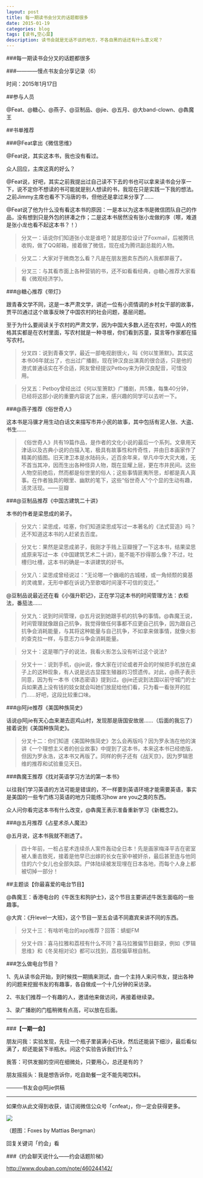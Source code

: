```yaml
---
layout: post
title: 每一期读书会分叉的话题都很多
date: 2015-01-19
categories: blog
tags: [读书,空心菜]
description: 读书会就是无话不谈的地方，不各自黑的话还有什么意义呢？
---
```


###每一期读书会分叉的话题都很多

###————慢点书友会分享记录（6）

时间：2015年1月17日

##参与人员

@Feat、@糖心、@燕子、@豆制品、@jie、@五月、@大band-clown、@犇魔王

##书单推荐

###@Feat拿出《微信思维》

@Feat说，其实这本书，我也没有看过。

众人回应，主席这真的好么？

@Feat说，好吧，其实之前我提出过自己读不下去的书也可以拿来读书会分享一下，说不定你不想读的书可能就是别人想读的书，我现在只是实践一下我的想法。之前Jimmy主席也看不下冯唐的书，但他还是拿过来分享了……

@Feat说了他为什么没有看这本书的原因：一是本以为这本书是微信团队自己的作品，没有想到只是外包的拼凑之作；二是这本书居然没有张小龙做的序（嚓，难道是张小龙也看不起这本书？！）

>分叉一：话说你们知道张小龙是谁吧？就是那位设计了Foxmail，后被腾讯收购，做了QQ邮箱，接着做了微信，现在成为腾讯副总裁的人物。

>分叉二：大家对于微商怎么看？凡是在朋友圈卖东西的人我都屏蔽了。

>分叉三：与其看市面上各种营销的书，还不如看看经典，@糖心推荐大家看看《微观经济学》。

###@糖心推荐《带灯》

跟青春文学不同，这是一本严肃文学，讲述一位有小资情调的乡村女干部的故事，贾平凹通过这个故事反映了中国农村的社会问题，基层问题。

至于为什么要阅读关于农村的严肃文学，因为中国大多数人还在农村，中国人的性格其实都是在农村里面，写农村就是一种寻根，你们看到苏童，莫言等作家都在描写农村。

>分叉四：说到青春文学，最近一部电视剧很火，叫《何以笙箫默》。其实这本书06年就出了，也出过广播剧，现在钟汉良出演真的很合适，只是他的港式普通话实在不合适，网友曾经提议Petboy来为钟汉良配音，可惜没用。

>分叉五：Petboy曾经出过《何以笙箫默》广播剧，共5集，每集40分钟，已经将这部小说的重要内容说了出来，感兴趣的同学可以去听一下。

###@燕子推荐《俗世奇人》

这本书是冯骥才用生动白话文来描写市井小民的故事，其中包括有泥人张、大盗、书生……

>《俗世奇人》共有19篇作品，是作者的文化小说的最后一个系列。文章用天津话以及古典小说的白描入笔，极具有故事性和传奇性，并由日本画家作了精美的插图。旧天津卫本是水陆码头，近百余年来，举凡中华大灾大难，无不首当其冲，因而生出各种怪异人物，既在显耀上层，更在市井民间。这些人物空前绝后，然而都是俗世里的俗人；这些事情匪夷所思，却都是真人真事。在作者独具的眼里、幽默的笔下，这些“俗世奇人”个个显的生动有趣，活灵活现。——豆瓣

###@豆制品推荐《中国古建筑二十讲》

本书的作者是梁思成的弟子。

>分叉六：梁思成，哇塞，你们知道梁思成写过一本著名的《法式营造》吗？还不知道这本书的人赶紧去百度。

>分叉七：果然是梁思成弟子，我刚才手贱上豆瓣搜了一下这本书，结果梁思成原来写过一本《中国建筑艺术二十讲》，能不能不抄得那么像？不过，吐槽归吐槽，这本书的确是一本讲建筑的好书。

>分叉八：梁思成曾经说过：“无论哪一个巍峨的古城楼，或一角倾颓的奠基的灵魂里，无形中都在诉说乃至歌唱时间漫不可信的变迁。”

@豆制品说最近还在看《小强升职记》，正在学习这本书的时间管理方法：衣柜法，番茄法……

>分叉九：说到时间管理，@五月说到她跟手机的抗争的事情。@犇魔王说，时间管理就像跟自己抗争，我觉得做任何事都不应更自己抗争，因为跟自己抗争会消耗能量，与其将这种能量与自己抗争，不如拿来做事情，就像火影的查克拉一样，与意志力斗争会消耗能量。

>分叉十：这是哪门子的说法，我看火影怎么没有听过这个说法?

>分叉十一：说到手机，@jie说，像大家在讨论或者开会的时候把手机放在桌子上的这种现象，有人说是远古显摆生殖器的习惯遗传。对此，@燕子表示同意，因为有一本书《体态密语》提到过。@jie还说到法国以前守城门的士兵如果遇上没有钱的妓女就会叫她们放屁给他们看，只为看一看张开的肛门……好吧，这段比较重口味。

###@阿jie推荐《美国种族简史》

话说@阿jie有天心血来潮去逛鸡山村，发现那是唐国安故居……（后面的我忘了）接着说到《美国种族简史》。

>分叉十二：你们知道《美国种族简史》怎么会再版吗？因为罗永浩在他的演讲《一个理想主义者的创业故事》中提到了这本书，本来这本书已经绝版，但因为罗永浩，这本书又再版了。同样的例子还有《战天京》，因为罗辑思维的推荐和试验重见天日。

###犇魔王推荐《找对英语学习方法的第一本书》

以往我们学习英语的方法可能是错误的，不一样要到英语环境才能需要英语，事实是美国的一些专门练习英语的地方只能练习how are you之类的东西。

众人问你看完这本书有什么改变，@犇魔王表示准备重新学习《新概念2》。


###@五月推荐《占星术杀人魔法》

@五月说，这本书我就不剧透了。

>四十年前，一桩占星术连续杀人案件轰动全日本！先是画家梅泽平吉在密室被人重击致死，接着是他早已出嫁的长女在家中被奸杀，最后甚至连与他同住的六个女儿也全部失踪。尸体陆续被发现埋在日本各地，而每个人身上都被切掉一部分！

##主题谈【你最喜爱的电台节目】

@犇魔王：香港电台的《牛医生和狗护士》，这个节目主要讲述牛医生面临的一些趣事。

@大宾：《升level一大班》，这个节目一至五会请不同嘉宾来讲不同的东西。

>分叉十三：有啥听电台的app推荐？回答：蜻蜓FM

>分叉十四：喜马拉雅和荔枝有什么不同？喜马拉雅偏节目翻录，例如《罗辑思维》和《冬吴相对论》都可以找到，荔枝偏草根自制。

###怎么做电台节目？

1、先从读书会开始，到时候找一期搞来测试，由一个主持人来问书友，提出各种的问题来挖掘书友的有趣事，各自做成一个十几分钟的采访录。

2、书友们推荐一个有趣的人，邀请他来做访问，再接着继续录。

3、录广播剧的门槛稍微有点高，可以放在后面。



---

###**【一期一会】**

朋友问我：实验发现，先往一个瓶子里装满小石块，然后还能装下细沙，最后看似满了，却还能装下半瓶水。问这个实验告诉我们什么？

我答：可供发掘的空间在细微处，只要用心，总还是有的？

朋友摇摇头：我是想告诉你，吃自助餐一定不能先喝饮料。

———书友会@阿jie供稿

----

如果你从此文得到收获，请订阅微信公众号「cnfeat」，你一定会获得更多。

![](http://7d9mjz.com1.z0.glb.clouddn.com/2014-12-15.jpg)

（题图：Foxes by Mattias Bergman）

回复关键词「约会」看

###《约会聊天说什么——约会话题阶梯》

http://www.douban.com/note/460244142/




















